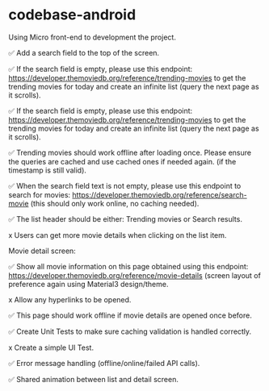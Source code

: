 # codebase-android

Using Micro front-end to development the project.


✅ Add a search field to the top of the screen.

✅ If the search field is empty, please use this endpoint: https://developer.themoviedb.org/reference/trending-movies to get the trending movies for today and create an infinite list (query the next page as it scrolls).

✅ If the search field is empty, please use this endpoint: https://developer.themoviedb.org/reference/trending-movies to get the trending movies for today and create an infinite list (query the next page as it scrolls).

✅ Trending movies should work offline after loading once. Please ensure the queries are cached and use cached ones if needed again. (if the timestamp is still valid).

✅ When the search field text is not empty, please use this endpoint to search for movies: https://developer.themoviedb.org/reference/search-movie (this should only work online, no caching needed).

✅ The list header should be either: Trending movies or Search results.

x Users can get more movie details when clicking on the list item.

Movie detail screen:

✅ Show all movie information on this page obtained using this endpoint: https://developer.themoviedb.org/reference/movie-details (screen layout of preference again using Material3 design/theme.

x Allow any hyperlinks to be opened.

✅ This page should work offline if movie details are opened once before.

✅ Create Unit Tests to make sure caching validation is handled correctly.

x Create a simple UI Test.

✅ Error message handling (offline/online/failed API calls).

✅ Shared animation between list and detail screen.
